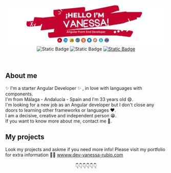 <img src="my-banner.png">
<div align="center">
  <img alt="Static Badge" src="https://img.shields.io/badge/build-%20-brightgreen?style=plastic&logo=Gmail&logoColor=red&logoSize=auto&label=dev-vanessa-rubio&labelColor=white&color=red&cacheSeconds=3600&link=dev-vanessa- rubio%40gmail.com">
<img alt="Static Badge" src="https://img.shields.io/badge/build-%20-brightgreen?style=plastic&logo=Linkedin&logoColor=blue&logoSize=auto&label=vanessa-rubio-sanchez&labelColor=white&color=blue&cacheSeconds=3600&link=https%3A%2F%2Fwww.linkedin.com%2Fin%2Fvanessa-rubio-sanchez-285534181%2F">
  <a href="https://www.dev-vanessa-rubio.com">
<img alt="Static Badge" src="https://img.shields.io/badge/build-%20-brightgreen?style=plastic&logo=Angular&logoColor=red&logoSize=auto&label=dev-vanessa-rubio&labelColor=white&color=red&cacheSeconds=3600&link=www.dev-vanessa-rubio.com"></a>
</div>
<br><br>
<h2>About me</h2>
<div class="about-me"> ✨ I'm a starter Angular Developer ✨ , in love with languages with components. <br>I'm from Málaga - Andalucía - Spain and I'm 33 years old 😄.<br>I'm looking for a new job as an Angular developer but I don't close any doors to learning other frameworks or languages ❤.<br> I am a decisive, creative and independent person 😁.  <br>If you want to know more about me, contact me 🤗. </div>
<h2>My projects</h2>
Look my projects and askme if you need more info! Please visit my portfolio for extra information 💁‍♀️ <a href="wwww.dev-vanessa-rubio.com">wwww.dev-vanessa-rubio.com </a><br><br>
<div align="center">👇👇👇👇👇👇</div>
<!--
**vanemp21/vanemp21** is a ✨ _special_ ✨ repository because its `README.md` (this file) appears on your GitHub profile.

Here are some ideas to get you started:

- 🔭 I’m currently working on ...
- 🌱 I’m currently learning ...
- 👯 I’m looking to collaborate on ...
- 🤔 I’m looking for help with ...
- 💬 Ask me about ...
- 📫 How to reach me: ...
- 😄 Pronouns: ...
- ⚡ Fun fact: ...
-->

